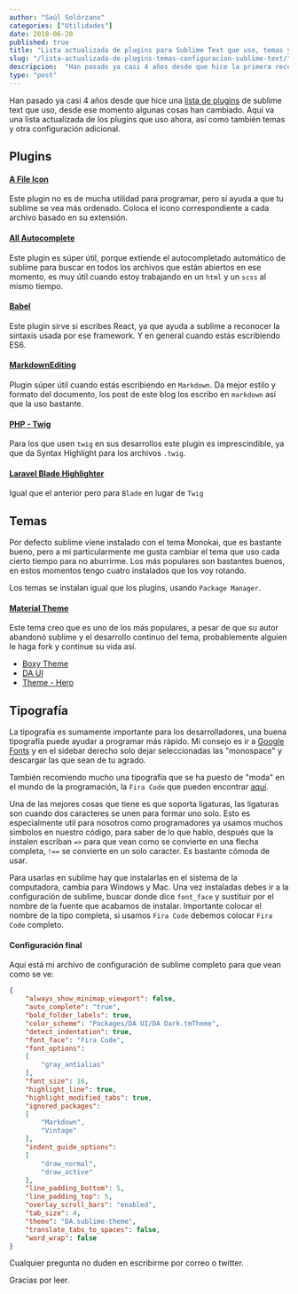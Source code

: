 ```yaml
---
author: "Saúl Solórzano"
categories: ["Utilidades"]
date: 2018-06-20
published: true
title: "Lista actualizada de plugins para Sublime Text que uso, temas y otra configuración"
slug: "/lista-actualizada-de-plugins-temas-configuracion-sublime-text/"
descripcion:  "Han pasado ya casi 4 años desde que hice la primera recopilación y muchas cosas han cambiado. Aquí va una lista actualizada de los plugins que uso ahora."
type: "post"
---
```

<div class="mb-10 text-base bg-gray-100 p-2 leading-relaxed">
Han pasado ya casi 4 años desde que hice una <a href="https://saulsolorzano.com/lista-de-plugins-de-sublime-text-que-uso/">lista de plugins</a> de sublime text que uso, desde ese momento algunas cosas han cambiado. Aquí va una lista actualizada de los plugins que uso ahora, así como también temas y otra configuración adicional.
</div>

## Plugins

#### [A File Icon](https://github.com/ihodev/a-file-icon)
Este plugin no es de mucha utilidad para programar, pero sí ayuda a que tu sublime se vea más ordenado. Coloca el icono correspondiente a cada archivo basado en su extensión.


#### [All Autocomplete](https://github.com/alienhard/SublimeAllAutocomplete)
Este plugin es súper útil, porque extiende el autocompletado automático de sublime para buscar en todos los archivos que están abiertos en ese momento, es muy útil cuando estoy trabajando en un `html` y un `scss` al mismo tiempo.

#### [Babel](https://github.com/babel/babel-sublime)
Este plugin sirve si escribes React, ya que ayuda a sublime a reconocer la sintaxis usada por ese framework. Y en general cuando estás escribiendo ES6.

#### [MarkdownEditing](https://github.com/SublimeText-Markdown/MarkdownEditing)
Plugin súper útil cuando estás escribiendo en `Markdown`. Da mejor estilo y formato del documento, los post de este blog los escribo en `markdown` así que la uso bastante.

#### [PHP - Twig](https://github.com/Anomareh/PHP-Twig.tmbundle)
Para los que usen `twig` en sus desarrollos este plugin es imprescindible, ya que da Syntax Highlight para los archivos `.twig`.

#### [Laravel Blade Highlighter](https://packagecontrol.io/packages/Laravel%20Blade%20Highlighter)
Igual que el anterior pero para `Blade` en lugar de `Twig`

## Temas
Por defecto sublime viene instalado con el tema Monokai, que es bastante bueno, pero a mi particularmente me gusta cambiar el tema que uso cada cierto tiempo para no aburrirme. Los más populares son bastantes buenos, en estos momentos tengo cuatro instalados que los voy rotando.

Los temas se instalan igual que los plugins, usando `Package Manager`.

#### [Material Theme](https://github.com/equinusocio/material-theme)
Este tema creo que es uno de los más populares, a pesar de que su autor abandonó sublime y el desarrollo continuo del tema, probablemente alguien le haga fork y continue su vida así.

* [Boxy Theme](https://packagecontrol.io/packages/Boxy%20Theme)
* [DA UI](https://packagecontrol.io/packages/DA%20UI)
* [Theme - Hero](https://packagecontrol.io/packages/Theme%20-%20Hero)

## Tipografía
La tipografía es sumamente importante para los desarrolladores, una buena tipografía puede ayudar a programar más rápido. Mi consejo es ir a [Google Fonts](https://fonts.google.com/) y en el sidebar derecho solo dejar seleccionadas las "monospace" y descargar las que sean de tu agrado.

También recomiendo mucho una tipografía que se ha puesto de "moda" en el mundo de la programación, la `Fira Code` que pueden encontrar [aquí](https://github.com/tonsky/FiraCode).

Una de las mejores cosas que tiene es que soporta ligaturas, las ligaturas son cuando dos caracteres se unen para formar uno solo. Esto es especialmente util para nosotros como programadores ya usamos muchos simbolos en nuestro código, para saber de lo que hablo, después que la instalen escriban `=>` para que vean como se convierte en una flecha completa, `!==` se convierte en un solo caracter. Es bastante cómoda de usar.

Para usarlas en sublime hay que instalarlas en el sistema de la computadora, cambia para Windows y Mac. Una vez instaladas debes ir a la configuración de sublime, buscar donde dice `font_face` y sustituir por el nombre de la fuente que acabamos de instalar. Importante colocar el nombre de la tipo completa, si usamos `Fira Code` debemos colocar `Fira Code` completo.


#### Configuración final
Aquí está mi archivo de configuración de sublime completo para que vean como se ve:

```json
{
    "always_show_minimap_viewport": false,
    "auto_complete": "true",
    "bold_folder_labels": true,
    "color_scheme": "Packages/DA UI/DA Dark.tmTheme",
    "detect_indentation": true,
    "font_face": "Fira Code",
    "font_options":
    [
        "gray_antialias"
    ],
    "font_size": 16,
    "highlight_line": true,
    "highlight_modified_tabs": true,
    "ignored_packages":
    [
        "Markdown",
        "Vintage"
    ],
    "indent_guide_options":
    [
        "draw_normal",
        "draw_active"
    ],
    "line_padding_bottom": 5,
    "line_padding_top": 5,
    "overlay_scroll_bars": "enabled",
    "tab_size": 4,
    "theme": "DA.sublime-theme",
    "translate_tabs_to_spaces": false,
    "word_wrap": false
}
```

Cualquier pregunta no duden en escribirme por correo o twitter.

Gracias por leer.